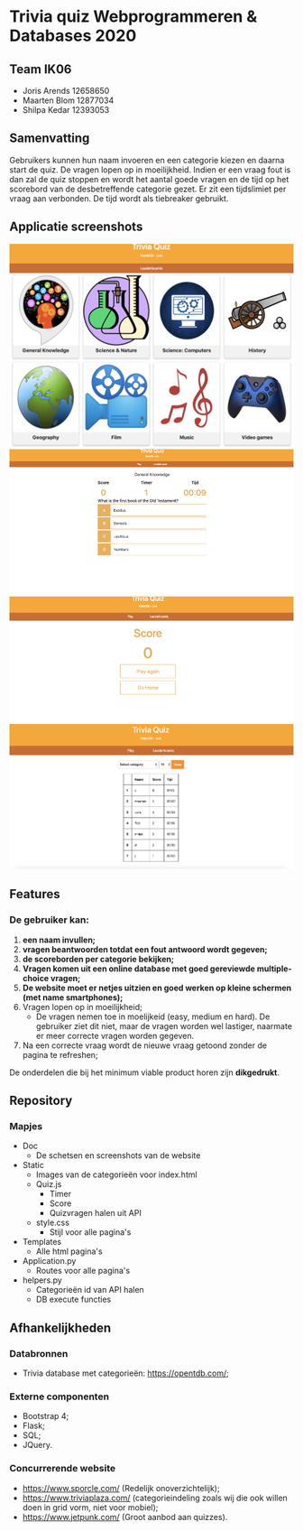 # Trivia quiz Webprogrammeren & Databases 2020

## Team IK06
* Joris Arends 12658650
* Maarten Blom 12877034
* Shilpa Kedar 12393053

## Samenvatting
Gebruikers kunnen hun naam invoeren en een categorie kiezen en daarna start de quiz. De vragen lopen op in moeilijkheid. Indien er een vraag fout is dan zal de quiz stoppen en wordt het aantal goede vragen en de tijd op het scorebord van de desbetreffende categorie gezet. Er zit een tijdslimiet per vraag aan verbonden. De tijd wordt als tiebreaker gebruikt.

## Applicatie screenshots
<img src="/doc/index.png" alt= "Index page" /> <img src="/doc/quiz.png" alt= "Quiz page" />
<img src="/doc/game_over.png" alt= "Game_over page"/> <img src="/doc/leaderboards.png" alt= "Leaderboards page"/>

## Features
### De gebruiker kan:
1. **een naam invullen;**
2. **vragen beantwoorden totdat een fout antwoord wordt gegeven;**
3. **de scoreborden per categorie bekijken;**
4. **Vragen komen uit een online database met goed gereviewde multiple-choice vragen;**
5. **De website moet er netjes uitzien en goed werken op kleine schermen (met name smartphones);**
7. Vragen lopen op in moeilijkheid;
    - De vragen nemen toe in moelijkeid (easy, medium en hard). De gebruiker ziet dit niet, maar de vragen worden wel lastiger, naarmate er meer correcte vragen worden gegeven.
8. Na een correcte vraag wordt de nieuwe vraag getoond zonder de pagina te refreshen;

De onderdelen die bij het minimum viable product horen zijn **dikgedrukt**.

## Repository
### Mapjes
* Doc
    * De schetsen en screenshots van de website
* Static
    * Images van de categorieën voor index.html
    * Quiz.js
        * Timer
        * Score
        * Quizvragen halen uit API
    * style.css
        * Stijl voor alle pagina's
* Templates
    * Alle html pagina's
* Application.py
    * Routes voor alle pagina's
* helpers.py
    * Categorieën id van API halen
    * DB execute functies

## Afhankelijkheden
### Databronnen
- Trivia database met categorieën: https://opentdb.com/;

### Externe componenten
- Bootstrap 4;
- Flask;
- SQL;
- JQuery.

### Concurrerende website
- https://www.sporcle.com/ (Redelijk onoverzichtelijk);
- https://www.triviaplaza.com/ (categorieindeling zoals wij die ook willen doen in grid vorm, niet voor mobiel);
- https://www.jetpunk.com/ (Groot aanbod aan quizzes).




